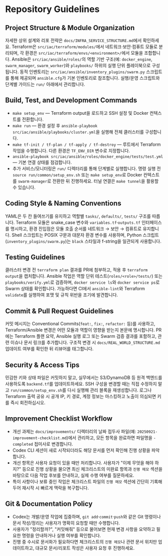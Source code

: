 # Repository Guidelines

## Project Structure & Module Organization
자세한 상위 설계와 리포 전략은 `docs/INFRA_SERVICE_STRUCTURE.md`에서 확인하세요.
Terraform은 `src/iac/terraform/modules/`에서 네트워크·보안·컴퓨트 모듈로 분리되며, 각 환경은 `src/iac/terraform/envs/<environment>/`에서 모듈을 조합합니다. Ansible은 `src/iac/ansible/roles/`의 역할 기반 구조(예: `docker_engine`, `swarm_manager`, `swarm_worker`)와 `playbooks/` 하위의 실행 단위 플레이북으로 구성됩니다. 동적 인벤토리는 `src/iac/ansible/inventory_plugins/swarm.py` 스크립트를 통해 제공되며 `ansible.cfg`가 기본 인벤토리로 참조합니다. 실행/운영 스크립트와 단계별 가이드는 `run/` 아래에서 관리합니다.

## Build, Test, and Development Commands
- `make setup_env` — Terraform output을 로드하고 SSH 설정 및 Docker 컨텍스트를 전환합니다.
- `make run` — 환경 설정 후 `ansible-playbook src/iac/ansible/playbooks/cluster.yml`을 실행해 전체 클러스터를 구성합니다.
- `make tf-init / tf-plan / tf-apply / tf-destroy` — 루트에서 Terraform 작업을 수행합니다. 다른 환경은 `TF_ENV_DIR` 변수로 지정합니다.
- `ansible-playbook src/iac/ansible/roles/docker_engine/tests/test.yml` — 기본 연결 상태를 점검합니다.
- 추가 서비스/모니터링은 `run/` 디렉터리를 통해 단계별로 실행합니다. 명령 실행 전 `source run/common/setup_env.sh` 또는 `make setup_env`로 Docker 컨텍스트를 `swarm-manager`로 전환한 뒤 진행하세요. 터널 연결은 `make tunnel`을 활용할 수 있습니다.

## Coding Style & Naming Conventions
YAML은 두 칸 들여쓰기를 유지하고 역할별 `tasks/`, `defaults/`, `tests/` 구조를 따릅니다. Terraform 모듈은 snake_case 변수와 `variables.tf`·`outputs.tf` 인터페이스를 명시하고, 환경 진입점은 모듈 호출 순서를 네트워크 → 보안 → 컴퓨트로 유지합니다. Shell 스크립트는 POSIX 구문과 대문자 환경 변수를 사용하며, Python 스크립트(`inventory_plugins/swarm.py`)는 `black` 스타일과 f-string을 일관되게 사용합니다.

## Testing Guidelines
클러스터 변경 전 `terraform plan` 결과를 PR에 첨부하고, 적용 후 `terraform output`을 캡처합니다. Ansible 작업은 역할 단위 테스트(`roles/<role>/tests/`) 또는 `playbooks/verify.yml`로 검증하며, `docker service ls`와 `docker service ps`로 Swarm 상태를 확인합니다. 가능하다면 CI에서 `ansible-lint`와 Terraform `validate`를 실행하여 포맷 및 규칙 위반을 조기에 발견합니다.

## Commit & Pull Request Guidelines
커밋 메시지는 Conventional Commits(`feat:`, `fix:`, `refactor:` 등)를 사용하고, Terraform/Ansible 변경은 어떤 모듈과 역할이 영향을 받는지 본문에 명시합니다. PR에는 Terraform 플랜 요약, Ansible 실행 로그 또는 Swarm 검증 결과를 포함하고, 관련 이슈나 문서 링크를 추가합니다. 구조적 변경 시 `docs/REAL_WORLD_STRUCTURE.md` 업데이트 여부를 확인한 뒤 리뷰어를 태그합니다.

## Security & Access Tips
민감한 키와 상태 파일은 커밋하지 말고, 실무에서는 S3/DynamoDB 등 원격 백엔드를 사용하도록 `backend.tf`를 업데이트하세요. SSH 구성을 변경할 때는 직접 수정하지 말고 `run/common/setup_env.sh`를 다시 실행해 관리 블록을 재생성합니다. 로그나 Terraform 출력 공유 시 공개 IP, 키 경로, 계정 정보는 마스킹하고 노출이 의심되면 키를 즉시 회전하십시오.

## Improvement Checklist Workflow
- 개선 과제는 `docs/improvements/` 디렉터리의 날짜 접두사 파일(예: `20250921-improvement-checklist.md`)에서 관리하고, 모든 항목을 완료하면 파일명을 `-completed` 접미사로 변경합니다.
- Codex CLI 세션이 새로 시작되더라도 해당 문서를 먼저 확인해 진행 상황을 파악합니다.
- 개선 항목은 사용자 요청이 있을 때만 처리합니다. 사용자가 "이제 무엇을 해야 하지?" 등으로 진행 상황을 물으면 최신 체크리스트의 미완료 항목과 `진행 메모` 섹션을 바탕으로 다음 작업 후보를 안내하고, 실제 수행 여부를 질문하세요.
- 특이 사항이나 보류 중인 작업은 체크리스트 파일의 `진행 메모` 섹션에 간단히 기록해 두어 재시작 시 빠르게 맥락을 복구합니다.

## Git & Documentation Policy
- Codex는 개발/운영 작업에 집중하며, `git add`·`commit`·`push`와 같은 Git 명령이나 문서 작성/정리는 사용자가 명확히 요청할 때만 수행합니다.
- 사용자가 "정리할까?", "커밋해줘" 등으로 물어보면 현재 변경 사항을 요약하고 필요한 명령을 안내하거나 실행 여부를 확인합니다.
- 진행 중 수시로 문서화가 필요하다면 체크리스트의 `진행 메모`나 관련 문서 위치만 업데이트하고, 대규모 문서/리포트 작성은 사용자 요청 후 진행하세요.
